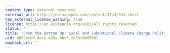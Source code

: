 ```yaml
---
content_type: external-resource
external_url: http://jed.sagepub.com/content/17/4/343.short
has_external_license_warning: true
license: https://en.wikipedia.org/wiki/All_rights_reserved
status: ''
title: 'From the Bottom Up: Local and Subnational Climate Change Politics'
uid: 4b52ecb0-8ace-429a-bbd3-2e39fdb85081
wayback_url: ''
---
```

